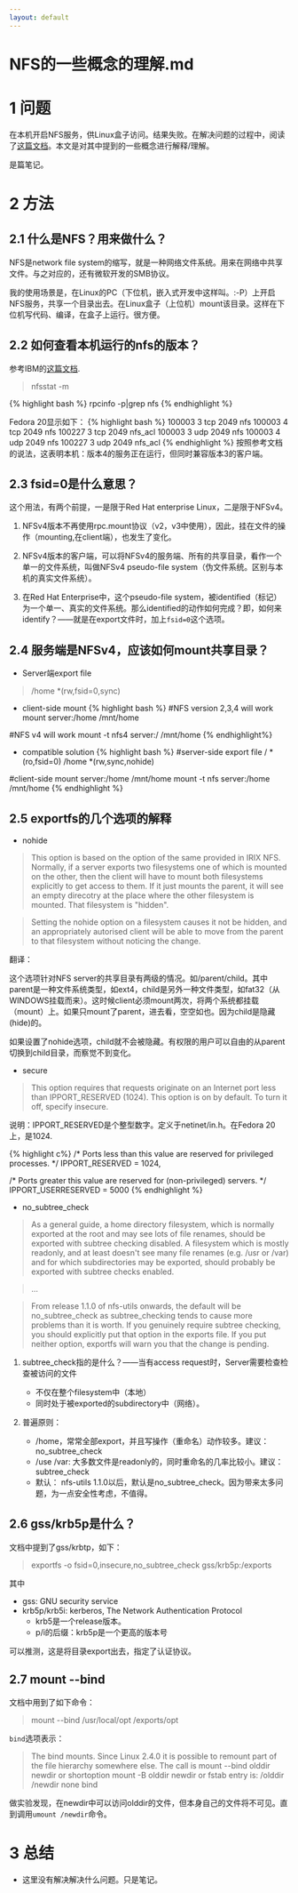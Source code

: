 ```yaml
---
layout: default
---
```


NFS的一些概念的理解.md
=======================

1 问题
====
在本机开启NFS服务，供Linux盒子访问。结果失败。在解决问题的过程中，阅读了[这篇文档][1]。本文是对其中提到的一些概念进行解释/理解。

是篇笔记。

2 方法
====

2.1 什么是NFS？用来做什么？
-----------------------
NFS是network file
system的缩写，就是一种网络文件系统。用来在网络中共享文件。与之对应的，还有微软开发的SMB协议。

我的使用场景是，在Linux的PC（下位机，嵌入式开发中这样叫。:-P）上开启NFS服务，共享一个目录出去。在Linux盒子（上位机）mount该目录。这样在下位机写代码、编译，在盒子上运行。很方便。

2.2 如何查看本机运行的nfs的版本？
------------------------------
参考IBM的[这篇文档][2].
>nfsstat -m

{% highlight bash %}
rpcinfo -p|grep nfs
{% endhighlight %}

Fedora 20显示如下：
{% highlight bash %}
100003    3   tcp   2049  nfs
100003    4   tcp   2049  nfs
100227    3   tcp   2049  nfs_acl
100003    3   udp   2049  nfs
100003    4   udp   2049  nfs
100227    3   udp   2049  nfs_acl
{% endhighlight %}
按照参考文档的说法，这表明本机：版本4的服务正在运行，但同时兼容版本3的客户端。

2.3 fsid=0是什么意思？
------------------
这个用法，有两个前提，一是限于Red Hat enterprise Linux，二是限于NFSv4。

1.  NFSv4版本不再使用rpc.mount协议（v2，v3中使用），因此，挂在文件的操作（mounting,在client端），也发生了变化。

2.  NFSv4版本的客户端，可以将NFSv4的服务端、所有的共享目录，看作一个单一的文件系统，叫做NFSv4 pseudo-file system（伪文件系统。区别与本机的真实文件系统）。

3. 在Red Hat Enterprise中，这个pseudo-file
system，被identified（标记）为一个单一、真实的文件系统。那么identified的动作如何完成？即，如何来identify？——就是在export文件时，加上`fsid=0`这个选项。

2.4 服务端是NFSv4，应该如何mount共享目录？
-------------------------------------

- Server端export file
>/home *(rw,fsid=0,sync)

- client-side mount
{% highlight bash %}
#NFS version 2,3,4 will work
mount server:/home /mnt/home

#NFS v4 will work
mount -t nfs4 server:/ /mnt/home
{% endhighlight%}

- compatible solution
{% highlight bash %}
#server-side export file
/ *(ro,fsid=0)
/home *(rw,sync,nohide)

#client-side
mount server:/home /mnt/home
mount -t nfs server:/home /mnt/home
{% endhighlight %}

2.5 exportfs的几个选项的解释
-----------------------

- nohide

>This option is based on the option of the same provided in IRIX NFS. Normally, if a server exports two filesystems one of which is mounted on the other, then the client will have to mount both filesystems explicitly to get access to them. If it just mounts the parent, it will see an empty direcotry at the place where the other filesystem is mounted. That filesystem is "hidden". 

>Setting the nohide option on a filesystem causes it not be hidden, and an appropriately autorised client will be able to move from the parent to that filesystem without noticing the change.

翻译：

这个选项针对NFS server的共享目录有两级的情况。如/parent/child。其中parent是一种文件系统类型，如ext4，child是另外一种文件类型，如fat32（从WINDOWS挂载而来）。这时候client必须mount两次，将两个系统都挂载（mount）上。如果只mount了parent，进去看，空空如也。因为child是隐藏(hide)的。

如果设置了nohide选项，child就不会被隐藏。有权限的用户可以自由的从parent 切换到child目录，而察觉不到变化。

- secure

>This option requires that requests originate on an Internet port less than IPPORT_RESERVED (1024). This option is on by default. To turn it off, specify insecure.

说明：IPPORT_RESERVED是个整型数字。定义于netinet/in.h。在Fedora 20上，是1024.

{% highlight c%}
/* Ports less than this value are reserved for privileged processes. */ 
IPPORT_RESERVED = 1024,

/* Ports greater this value are reserved for (non-privileged) servers. */ 
IPPORT_USERRESERVED = 5000 
{% endhighlight %}

- no\_subtree\_check

>As a general guide, a home directory filesystem, which is normally exported at the root and may see lots of file renames, should be exported with subtree checking disabled. A filesystem which is mostly readonly, and at least doesn't see many file renames (e.g. /usr or /var) and for which subdirectories may be exported, should probably be exported with subtree checks enabled.

>...

>From release 1.1.0 of nfs-utils onwards, the default will be no_subtree_check as subtree_checking tends to cause more problems than it is worth. If you genuinely require subtree checking, you should explicitly put that option in the exports file. If you put neither option, exportfs will warn you that the change is pending.

1. subtree_check指的是什么？——当有access request时，Server需要检查检查被访问的文件  
    - 不仅在整个filesystem中（本地）  
    - 同时处于被exported的subdirectory中（网络）。

2. 普遍原则：  
    - /home，常常全部export，并且写操作（重命名）动作较多。建议： no_subtree_check  
    - /use /var: 大多数文件是readonly的，同时重命名的几率比较小。建议： subtree_check  
    - 默认：  nfs-utils 1.1.0以后，默认是no_subtree_check。因为带来太多问题，为一点安全性考虑，不值得。  

2.6 gss/krb5p是什么？
----------------
文档中提到了gss/krbtp，如下：
>exportfs -o fsid=0,insecure,no_subtree_check gss/krb5p:/exports

其中

- gss: GNU security service
- krb5p/krb5i: kerberos, The Network Authentication Protocol
    - krb5是一个release版本。
    - p/i的后缀：krb5p是一个更高的版本号

可以推测，这是将目录export出去，指定了认证协议。

2.7 mount --bind
-------------
文档中用到了如下命令：

>mount --bind /usr/local/opt /exports/opt

`bind`选项表示：

>The bind mounts.
              Since  Linux  2.4.0  it  is possible to remount part of the file
              hierarchy somewhere else. The call is
                     mount --bind olddir newdir
              or shortoption
                     mount -B olddir newdir
              or fstab entry is:
                     /olddir /newdir none bind

做实验发现，在newdir中可以访问olddir的文件，但本身自己的文件将不可见。直到调用`umount /newdir`命令。

3 总结
====

- 这里没有解决解决什么问题。只是笔记。


[1]: https://access.redhat.com/site/documentation/en-US/Red_Hat_Enterprise_Linux/5/html/Deployment_Guide/s1-nfs-server-config-exports.html
[2]: http://www-01.ibm.com/support/docview.wss?uid=swg21257204
